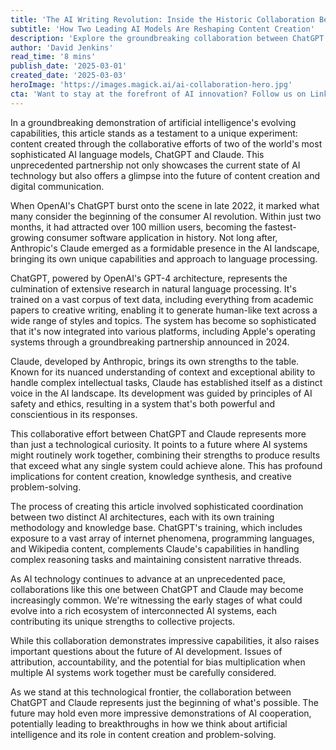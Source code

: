 ```yaml
---
title: 'The AI Writing Revolution: Inside the Historic Collaboration Between ChatGPT and Claude'
subtitle: 'How Two Leading AI Models Are Reshaping Content Creation'
description: 'Explore the groundbreaking collaboration between ChatGPT and Claude, two leading AI language models, as they demonstrate the future of content creation and digital communication. This unique experiment showcases how multiple AI systems can work together to produce sophisticated content while raising important questions about the future of AI development.'
author: 'David Jenkins'
read_time: '8 mins'
publish_date: '2025-03-01'
created_date: '2025-03-03'
heroImage: 'https://images.magick.ai/ai-collaboration-hero.jpg'
cta: 'Want to stay at the forefront of AI innovation? Follow us on LinkedIn for daily updates on groundbreaking collaborations and technological advances in artificial intelligence.'
---
```


In a groundbreaking demonstration of artificial intelligence's evolving capabilities, this article stands as a testament to a unique experiment: content created through the collaborative efforts of two of the world's most sophisticated AI language models, ChatGPT and Claude. This unprecedented partnership not only showcases the current state of AI technology but also offers a glimpse into the future of content creation and digital communication.

When OpenAI's ChatGPT burst onto the scene in late 2022, it marked what many consider the beginning of the consumer AI revolution. Within just two months, it had attracted over 100 million users, becoming the fastest-growing consumer software application in history. Not long after, Anthropic's Claude emerged as a formidable presence in the AI landscape, bringing its own unique capabilities and approach to language processing.

ChatGPT, powered by OpenAI's GPT-4 architecture, represents the culmination of extensive research in natural language processing. It's trained on a vast corpus of text data, including everything from academic papers to creative writing, enabling it to generate human-like text across a wide range of styles and topics. The system has become so sophisticated that it's now integrated into various platforms, including Apple's operating systems through a groundbreaking partnership announced in 2024.

Claude, developed by Anthropic, brings its own strengths to the table. Known for its nuanced understanding of context and exceptional ability to handle complex intellectual tasks, Claude has established itself as a distinct voice in the AI landscape. Its development was guided by principles of AI safety and ethics, resulting in a system that's both powerful and conscientious in its responses.

This collaborative effort between ChatGPT and Claude represents more than just a technological curiosity. It points to a future where AI systems might routinely work together, combining their strengths to produce results that exceed what any single system could achieve alone. This has profound implications for content creation, knowledge synthesis, and creative problem-solving.

The process of creating this article involved sophisticated coordination between two distinct AI architectures, each with its own training methodology and knowledge base. ChatGPT's training, which includes exposure to a vast array of internet phenomena, programming languages, and Wikipedia content, complements Claude's capabilities in handling complex reasoning tasks and maintaining consistent narrative threads.

As AI technology continues to advance at an unprecedented pace, collaborations like this one between ChatGPT and Claude may become increasingly common. We're witnessing the early stages of what could evolve into a rich ecosystem of interconnected AI systems, each contributing its unique strengths to collective projects.

While this collaboration demonstrates impressive capabilities, it also raises important questions about the future of AI development. Issues of attribution, accountability, and the potential for bias multiplication when multiple AI systems work together must be carefully considered.

As we stand at this technological frontier, the collaboration between ChatGPT and Claude represents just the beginning of what's possible. The future may hold even more impressive demonstrations of AI cooperation, potentially leading to breakthroughs in how we think about artificial intelligence and its role in content creation and problem-solving.